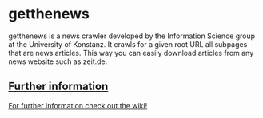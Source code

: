 # getthenews

getthenews is a news crawler developed by the Information Science group at the University of Konstanz. It crawls for a given root URL all subpages that are news articles. This way you can easily download articles from any news website such as zeit.de.

## [Further information](https://bitbucket.org/sciplore/ccolon_newscrawler/wiki/Home)

[For further information check out the wiki!](https://bitbucket.org/sciplore/ccolon_newscrawler/wiki/Home)